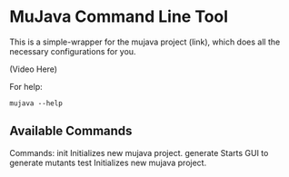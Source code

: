 # MuJava Command Line Tool

This is a simple-wrapper for the mujava project (link), which does all the necessary configurations for you.

(Video Here)

For help:

```
mujava --help
```


## Available Commands
Commands:
  init      Initializes new mujava project.
  generate  Starts GUI to generate mutants
  test      Initializes new mujava project.
